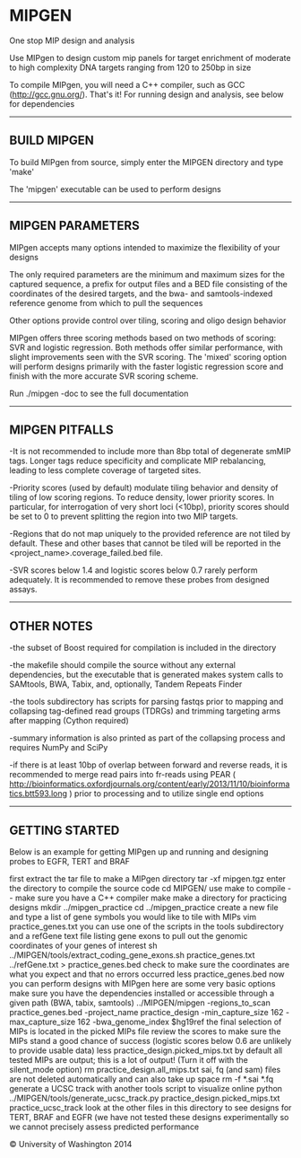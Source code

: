 MIPGEN
======

One stop MIP design and analysis

Use MIPgen to design custom mip panels for target enrichment of moderate to high complexity DNA targets ranging from 120 to 250bp in size

To compile MIPgen, you will need a C++ compiler, such as GCC (http://gcc.gnu.org/). That's it! For running design and analysis, see below for dependencies

-----
BUILD MIPGEN
-----

To build MIPgen from source, simply enter the MIPGEN directory and type 'make'

The 'mipgen' executable can be used to perform designs

-----
MIPGEN PARAMETERS
-----

MIPgen accepts many options intended to maximize the flexibility of your designs

The only required parameters are the minimum and maximum sizes for the captured sequence, a prefix for output files and a BED file consisting of the coordinates of the desired targets, and the bwa- and samtools-indexed reference genome from which to pull the sequences

Other options provide control over tiling, scoring and oligo design behavior

MIPgen offers three scoring methods based on two methods of scoring: SVR and logistic regression. Both methods offer similar performance, with slight improvements seen with the SVR scoring. The 'mixed' scoring option will perform designs primarily with the faster logistic regression score and finish with the more accurate SVR scoring scheme.

Run ./mipgen -doc to see the full documentation

-----
MIPGEN PITFALLS
-----

-It is not recommended to include more than 8bp total of degenerate smMIP tags. Longer tags reduce specificity and complicate MIP rebalancing, leading to less complete coverage of targeted sites.

-Priority scores (used by default) modulate tiling behavior and density of tiling of low scoring regions. To reduce density, lower priority scores. In particular, for interrogation of very short loci (<10bp), priority scores should be set to 0 to prevent splitting the region into two MIP targets.

-Regions that do not map uniquely to the provided reference are not tiled by default. These and other bases that cannot be tiled will be reported in the <project_name>.coverage_failed.bed file.

-SVR scores below 1.4 and logistic scores below 0.7 rarely perform adequately. It is recommended to remove these probes from designed assays.

-----
OTHER NOTES
-----

-the subset of Boost required for compilation is included in the directory

-the makefile should compile the source without any external dependencies, but the executable that is generated makes system calls to SAMtools, BWA, Tabix, and, optionally, Tandem Repeats Finder

-the tools subdirectory has scripts for parsing fastqs prior to mapping and collapsing tag-defined read groups (TDRGs) and trimming targeting arms after mapping (Cython required)

-summary information is also printed as part of the collapsing process and requires NumPy and SciPy

-if there is at least 10bp of overlap between forward and reverse reads, it is recommended to merge read pairs into fr-reads using PEAR ( http://bioinformatics.oxfordjournals.org/content/early/2013/11/10/bioinformatics.btt593.long ) prior to processing and to utilize single end options

-----
GETTING STARTED
-----

Below is an example for getting MIPgen up and running and designing probes to EGFR, TERT and BRAF

first extract the tar file to make a MIPgen directory
	tar -xf mipgen.tgz
enter the directory to compile the source code
	cd MIPGEN/
use make to compile -- make sure you have a C++ compiler
	make
make a directory for practicing designs
	mkdir ../mipgen_practice
	cd ../mipgen_practice
create a new file and type a list of gene symbols you would like to tile
with MIPs
	vim practice_genes.txt
you can use one of the scripts in the tools subdirectory and a refGene text
file listing gene exons to pull out the genomic coordinates of your genes of
interest
	sh ../MIPGEN/tools/extract_coding_gene_exons.sh practice_genes.txt ../refGene.txt > practice_genes.bed
check to make sure the coordinates are what you expect and that no errors
occurred
	less practice_genes.bed
now you can perform designs with MIPgen
here are some very basic options
make sure you have the dependencies installed or accessible through a given
path (BWA, tabix, samtools)
	../MIPGEN/mipgen -regions_to_scan practice_genes.bed -project_name practice_design -min_capture_size 162 -max_capture_size 162 -bwa_genome_index $hg19ref
the final selection of MIPs is located in the picked MIPs file
review the scores to make sure the MIPs stand a good chance of success
(logistic scores below 0.6 are unlikely to provide usable data)
	less practice_design.picked_mips.txt
by default all tested MIPs are output; this is a lot of output! (Turn it off with the silent_mode option)
	rm practice_design.all_mips.txt
sai, fq (and sam) files are not deleted automatically and can also take up
space
	rm -f *.sai *.fq
generate a UCSC track with another tools script to visualize online
	python ../MIPGEN/tools/generate_ucsc_track.py practice_design.picked_mips.txt practice_ucsc_track
look at the other files in this directory to see designs for TERT, BRAF and
EGFR (we have not tested these designs experimentally so we cannot precisely
assess predicted performance


© University of Washington 2014
